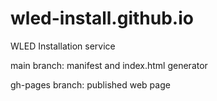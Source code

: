 # wled-install.github.io
WLED Installation service

main branch: manifest and index.html generator

gh-pages branch: published web page
